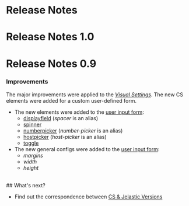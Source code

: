 # Release Notes

# Release Notes 1.0

# Release Notes 0.9

### Improvements                 

The major improvements were applied to the <a href="http://docs.cloudscripting.com/creating-templates/user-input-parameters/" target="blank"><em>Visual Settings</em></a>. The new CS elements were added for a custom user-defined form.                       

- The new elements were added to the <a href="http://docs.cloudscripting.com/creating-templates/user-input-parameters/" target="blank">user input form</a>:               
    - <a href="http://docs.cloudscripting.com/creating-templates/user-input-parameters/#displayfield" target="blank">displayfield</a> (*spacer* is an alias)                   
    - <a href="http://docs.cloudscripting.com/creating-templates/user-input-parameters/#spinner" target="blank">spinner</a>               
    - <a href="http://docs.cloudscripting.com/creating-templates/user-input-parameters/#numberpicker" target="blank">numberpicker</a> (*number-picker* is an alias)                    
    - <a href="http://docs.cloudscripting.com/creating-templates/user-input-parameters/#hostpicker" target="blank">hostpicker</a> (*host-picker* is an alias)                
    - <a href="http://docs.cloudscripting.com/creating-templates/user-input-parameters/#toggle" target="blank">toggle</a>                      
- The new general configs were added to the <a href="http://docs.cloudscripting.com/creating-templates/user-input-parameters/" target="blank">user input form</a>:                                   
    - *margins*
    - *width*
    - *height*

<br>
## What's next?    

- Find out the correspondence between <a href="http://docs.cloudscripting.com/jelastic-cs-correspondence/" target="_blank">CS & Jelastic Versions</a>             